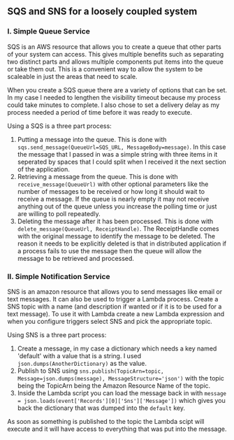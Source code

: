 ## SQS and SNS for a loosely coupled system

### I. Simple Queue Service
SQS is an AWS resource that allows you to create a queue that other parts of your system can access. This gives multiple benefits such as separating two distinct parts and allows multiple components put items into the queue or take them out. This is a convenient way to allow the system to be scaleable in just the areas that need to scale.

When you create a SQS queue there are a variety of options that can be set. In my case I needed to lengthen the visibility timeout because my process could take minutes to complete. I also chose to set a delivery delay as my process needed a period of time before it was ready to execute.

Using a SQS is a three part process:
1. Putting a message into the queue. This is done with `sqs.send_message(QueueUrl=SQS_URL, MessageBody=message)`. In this case the message that I passed in was a simple string with three items in it seperated by spaces that I could split when I received it the next section of the application.
1. Retrieving a message from the queue. This is done with `receive_message(QueueUrl)` with other optional parameters like the number of messages to be received or how long it should wait to receive a message. If the queue is nearly empty it may not receive anything out of the queue unless you increase the polling time or just are willing to poll repeatedly.
1. Deleting the message after it has been processed. This is done with `delete_message(QueueUrl, ReceiptHandle)`. The ReceiptHandle comes with the original message to identify the message to be deleted. The reason it needs to be explicitly deleted is that in distributed application if a process fails to use the message then the queue will allow the message to be retrieved and processed.


### II. Simple Notification Service

SNS is an amazon resource that allows you to send messages like email or text messages. It can also be used to trigger a Lambda process. Create a SNS topic with a name (and description if wanted or if it is to be used for a text message). To use it with Lambda create a new Lambda expression and when you configure triggers select SNS and pick the appropriate topic.

Using SNS is a three part process:
1. Create a message, in my case a dictionary which needs a key named 'default' with a value that is a string. I used `json.dumps(AnotherDictionary)` as the value.
1. Publish to SNS using `sns.publish(TopicArn=topic, Message=json.dumps(message), MessageStructure='json')` with the topic being the TopicArn being the Amazon Resource Name of the topic.
1. Inside the Lambda script you can load the message back in with `message = json.loads(event['Records'][0]['Sns']['Message'])` which gives you back the dictionary that was dumped into the `default` key.

As soon as something is published to the topic the Lambda scipt will execute and it will have access to everything that was put into the message.
